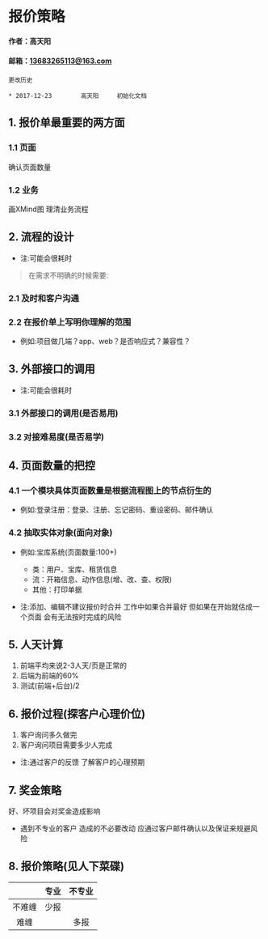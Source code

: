 # 报价策略

#### 作者：高天阳
#### 邮箱：13683265113@163.com

```angular2html
更改历史

* 2017-12-23        高天阳     初始化文档

```

## 1. 报价单最重要的两方面

### 1.1 页面

确认页面数量

### 1.2 业务

画XMind图 理清业务流程

## 2. 流程的设计

* 注:可能会很耗时

> 在需求不明确的时候需要:

### 2.1 及时和客户沟通

### 2.2 在报价单上写明你理解的范围

* 例如:项目做几端？app、web？是否响应式？兼容性？

## 3. 外部接口的调用

* 注:可能会很耗时

### 3.1 外部接口的调用(是否易用)

### 3.2 对接难易度(是否易学)

## 4. 页面数量的把控

### 4.1 一个模块具体页面数量是根据流程图上的节点衍生的

* 例如:登录注册：登录、注册、忘记密码、重设密码、邮件确认

### 4.2 抽取实体对象(面向对象)

* 例如:宝库系统(页面数量:100+)

    * 类：用户、宝库、租赁信息
    * 流：开箱信息、动作信息(增、改、查、权限) 
    * 其他：打印单据
    
* 注:添加、编辑不建议报价时合并 工作中如果合并最好 但如果在开始就估成一个页面 会有无法按时完成的风险
    
## 5. 人天计算

1. 前端平均来说2-3人天/页是正常的
2. 后端为前端的60%
3. 测试(前端+后台)/2

## 6. 报价过程(探客户心理价位)

1. 客户询问多久做完
2. 客户询问项目需要多少人完成

* 注:通过客户的反馈 了解客户的心理预期

## 7. 奖金策略

好、坏项目会对奖金造成影响

* 遇到不专业的客户 造成的不必要改动 应通过客户邮件确认以及保证来规避风险

## 8. 报价策略(见人下菜碟)

||专业|不专业|
|:--:|:--:|:--:|
|不难缠|少报||
|难缠||多报|